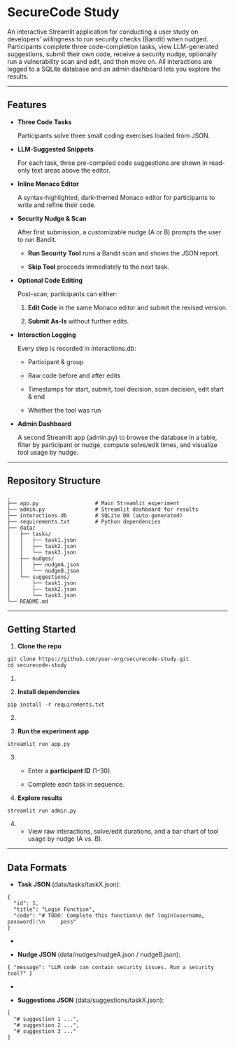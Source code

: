 
# **SecureCode Study**

  

An interactive Streamlit application for conducting a user study on developers’ willingness to run security checks (Bandit) when nudged. Participants complete three code-completion tasks, view LLM-generated suggestions, submit their own code, receive a security nudge, optionally run a vulnerability scan and edit, and then move on. All interactions are logged to a SQLite database and an admin dashboard lets you explore the results.

----------

## Features

-   **Three Code Tasks**
    
    Participants solve three small coding exercises loaded from JSON.
    
-   **LLM-Suggested Snippets**
    
    For each task, three pre-compiled code suggestions are shown in read-only text areas above the editor.
    
-   **Inline Monaco Editor**
    
    A syntax-highlighted, dark-themed Monaco editor for participants to write and refine their code.
    
-   **Security Nudge & Scan**
    
    After first submission, a customizable nudge (A or B) prompts the user to run Bandit.
    
    -   **Run Security Tool**  runs a Bandit scan and shows the JSON report.
        
    -   **Skip Tool**  proceeds immediately to the next task.
        
    
-   **Optional Code Editing**
    
    Post-scan, participants can either:
    
    1.  **Edit Code**  in the same Monaco editor and submit the revised version.
        
    2.  **Submit As-Is**  without further edits.
        
    
-   **Interaction Logging**
    
    Every step is recorded in  interactions.db:
    
    -   Participant & group
        
    -   Raw code before and after edits
        
    -   Timestamps for start, submit, tool decision, scan decision, edit start & end
        
    -   Whether the tool was run
        
    
-   **Admin Dashboard**
    
    A second Streamlit app (admin.py) to browse the database in a table, filter by participant or nudge, compute solve/edit times, and visualize tool usage by nudge.
    

----------

## Repository Structure

```
.
├── app.py                  # Main Streamlit experiment
├── admin.py                # Streamlit dashboard for results
├── interactions.db         # SQLite DB (auto-generated)
├── requirements.txt        # Python dependencies
├── data/
│   ├── tasks/
│   │   ├── task1.json
│   │   ├── task2.json
│   │   └── task3.json
│   ├── nudges/
│   │   ├── nudgeA.json
│   │   └── nudgeB.json
│   └── suggestions/
│       ├── task1.json
│       ├── task2.json
│       └── task3.json
└── README.md
```

  

----------

## Getting Started

1.  **Clone the repo**
    

```
git clone https://github.com/your-org/securecode-study.git
cd securecode-study
```

1.    
    
2.  **Install dependencies**
    

```
pip install -r requirements.txt
```

2.    
    
3.  **Run the experiment app**
    

```
streamlit run app.py
```

3.  -   Enter a  **participant ID**  (1–30).
        
    -   Complete each task in sequence.
        
    
4.  **Explore results**
    

```
streamlit run admin.py
```

4.  -   View raw interactions, solve/edit durations, and a bar chart of tool usage by nudge (A vs. B).
        
    

----------

## Data Formats

-   **Task JSON** (data/tasks/taskX.json):
    

```
{
  "id": 1,
  "title": "Login Function",
  "code": "# TODO: Complete this function\n def login(username, password):\n     pass"
}
```

-     
    
-   **Nudge JSON** (data/nudges/nudgeA.json / nudgeB.json):
    

```
{ "message": "LLM code can contain security issues. Run a security tool?" }
```

-     
    
-   **Suggestions JSON** (data/suggestions/taskX.json):
    

```
[
  "# suggestion 1 ...",
  "# suggestion 2 ...",
  "# suggestion 3 ..."
]
```

  

